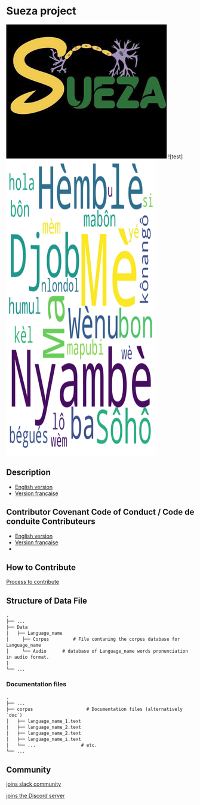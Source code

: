 # Sueza project
![fg](./images/sueza.jpg) ![test]<img src="https://github.com/B23579/Sueza_project/blob/main/word_cloud/Bassa.png" width="400" height="790">

## Description

* [English version](./README-en.md)
* [Version française](./README-fr.md) 

## Contributor Covenant Code of Conduct / Code de conduite Contributeurs
  
* [English version](https://github.com/B23579/Sueza_project/blob/main/CODE_OF_CONDUCT-en.md)
* [Version française ](https://github.com/B23579/Sueza_project/blob/main/CODE_OF_CONDUCT-fr.md) 
*
## How to Contribute 
[Process to contribute](https://github.com/B23579/Sueza_project/blob/main/CONTRIBUTING-en.md)

## Structure of Data File
    .  
    ├── ...
    ├── Data                    
    │   ├── Language_name          
    │     ├── Corpus         # File contaning the corpus database for Language_name
    │     └── Audio      # database of Language_name words pronunciation in audio format. 
    |     
    └── ...
    
 ### Documentation files

    .
    ├── ...
    ├── corpus                    # Documentation files (alternatively `doc`)
    │   ├── language_name_1.text              
    │   ├── language_name_2.text             
    │   ├── language_name_2.text           
    │   ├── language_name_i.text           
    │   └── ...                 # etc.
    └── ...

## Community


[joins slack community](https://join.slack.com/t/suezaproject/shared_invite/zt-16inb8g5x-zlloXg1tMc6OyuCkIh6WHQ)


[joins the Discord server](https://discord.gg/dkybZNCD)



